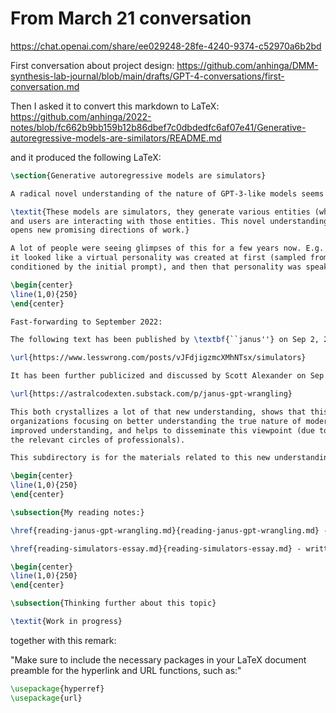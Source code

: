 # From March 21 conversation

https://chat.openai.com/share/ee029248-28fe-4240-9374-c52970a6b2bd

First conversation about project design: https://github.com/anhinga/DMM-synthesis-lab-journal/blob/main/drafts/GPT-4-conversations/first-conversation.md

Then I asked it to convert this markdown to LaTeX: https://github.com/anhinga/2022-notes/blob/fc662b9bb159b12b86dbef7c0dbdedfc6af07e41/Generative-autoregressive-models-are-similators/README.md

and it produced the following LaTeX: 

```latex
\section{Generative autoregressive models are simulators}

A radical novel understanding of the nature of GPT-3-like models seems to be crystallizing.

\textit{These models are simulators, they generate various entities (which tend to be rather short-lived at the moment),
and users are interacting with those entities. This novel understanding explains a lot of observable phenomena and
opens new promising directions of work.}

A lot of people were seeing glimpses of this for a few years now. E.g. when I was playing with GPT-2 in 2019, I noticed that
it looked like a virtual personality was created at first (sampled from a distribution of virtual personalities
conditioned by the initial prompt), and then that personality was speaking to me. Or, at least, that was my impression.

\begin{center}
\line(1,0){250}
\end{center}

Fast-forwarding to September 2022:

The following text has been published by \textbf{``janus''} on Sep 2, 2022:

\url{https://www.lesswrong.com/posts/vJFdjigzmcXMhNTsx/simulators}

It has been further publicized and discussed by Scott Alexander on Sep 19:

\url{https://astralcodexten.substack.com/p/janus-gpt-wrangling}

This both crystallizes a lot of that new understanding, shows that this viewpoint is gradually proliferating in leading
organizations focusing on better understanding the true nature of modern generative Transformers and on leveraging this
improved understanding, and helps to disseminate this viewpoint (due to the popularity of Scott Alexander's substack in
the relevant circles of professionals).

This subdirectory is for the materials related to this new understanding.

\begin{center}
\line(1,0){250}
\end{center}

\subsection{My reading notes:}

\href{reading-janus-gpt-wrangling.md}{reading-janus-gpt-wrangling.md} - written (this page also contains links to some tools and papers by ``Janus'' including their \textbf{loom} tool and ``Prompt Programming for Large Language Models: Beyond the Few-Shot Paradigm'' paper, \url{https://arxiv.org/abs/2102.07350})

\href{reading-simulators-essay.md}{reading-simulators-essay.md} - written

\begin{center}
\line(1,0){250}
\end{center}

\subsection{Thinking further about this topic}

\textit{Work in progress}
```

together with this remark:

"Make sure to include the necessary packages in your LaTeX document preamble for the hyperlink and URL functions, such as:"

```latex
\usepackage{hyperref}
\usepackage{url}
```

